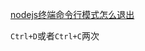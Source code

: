 [nodejs终端命令行模式怎么退出](http://stackoverflow.com/questions/22286433/open-all-files-in-a-folder-using-notepad)

`Ctrl+D`或者`Ctrl+C`两次